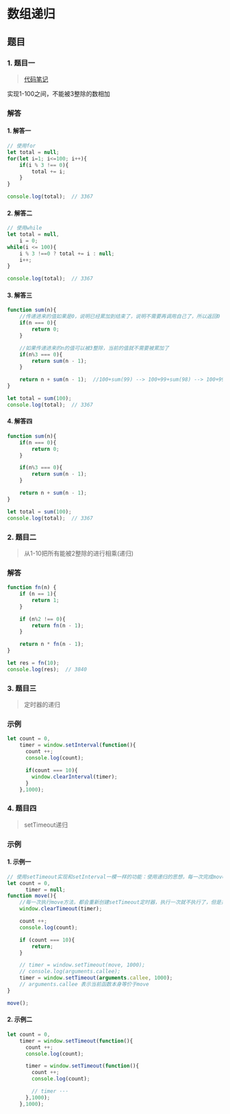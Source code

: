 # 数组递归

## 题目
### 1. 题目一
> [代码笔记](https://zmx2321.github.io/blog_code/algorithm/other/example/base/arr_digui)

实现1-100之间，不能被3整除的数相加

### 解答
#### 1. 解答一
```js
// 使用for
let total = null;
for(let i=1; i<=100; i++){
	if(i % 3 !== 0){
		total += i;
	}
}

console.log(total);  // 3367
```

#### 2. 解答二
```js
// 使用while
let total = null,
    i = 0;
while(i <= 100){
	i % 3 !==0 ? total += i : null;
	i++;
}

console.log(total);  // 3367
```

#### 3. 解答三
```js
function sum(n){
	//传递进来的值如果是0，说明已经累加到结束了，说明不需要再调用自己了，所以返回0
	if(n === 0){
		return 0;
	}

	//如果传递进来的n的值可以被3整除，当前的值就不需要被累加了
	if(n%3 === 0){
		return sum(n - 1);
	}

	return n + sum(n - 1);	//100+sum(99) --> 100+99+sum(98) --> 100+99+98+sum(97)+ …… +100+98+97+···+sum(0) --> 100+98+97+···+3+2+1+0
}

let total = sum(100);
console.log(total);  // 3367
```

#### 4. 解答四
```js
function sum(n){
	if(n === 0){
		return 0;
	}

	if(n%3 === 0){
		return sum(n - 1);
	}

	return n + sum(n - 1);
}

let total = sum(100);
console.log(total);  // 3367
```

### 2. 题目二
> 从1-10把所有能被2整除的进行相乘(递归)

### 解答
```js
function fn(n) {
	if (n == 1){
		return 1;
	}

	if (n%2 !== 0){
		return fn(n - 1);
	}

	return n * fn(n - 1);
}

let res = fn(10);
console.log(res);  // 3840
```

### 3. 题目三
> 定时器的递归

### 示例
```js
let count = 0,
    timer = window.setInterval(function(){
      count ++;
      console.log(count);

      if(count === 10){
        window.clearInterval(timer);
      }
    },1000);
```

### 4. 题目四
> setTimeout递归

### 示例
#### 1. 示例一
```js
// 使用setTimeout实现和setInterval一模一样的功能：使用递归的思想，每一次完成move方法后，重新设置一个新的定时器
let count = 0,
	  timer = null;
function move(){
	//每一次执行move方法，都会重新创建setTimeout定时器，执行一次就不执行了，但是并没有清除，导致很多没用的定时器累积占内存
	window.clearTimeout(timer);

	count ++;
	console.log(count);

	if (count === 10){
		return;
	}

	// timer = window.setTimeout(move, 1000);
	// console.log(arguments.callee);
	timer = window.setTimeout(arguments.callee, 1000);
	// arguments.callee 表示当前函数本身等价于move
}

move();
```

#### 2. 示例二
```js
let count = 0,
    timer = window.setTimeout(function(){
      count ++;
      console.log(count);

      timer = window.setTimeout(function(){
        count ++;
        console.log(count);

        // timer ···
      },1000);
    },1000);
```
